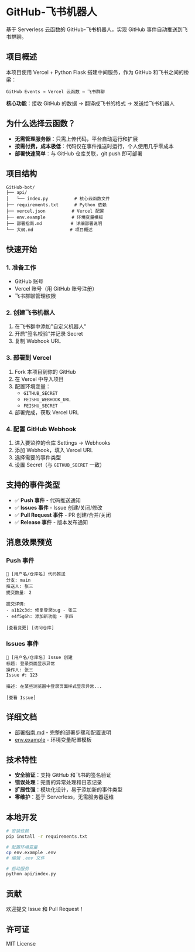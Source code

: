 # GitHub-飞书机器人

基于 Serverless 云函数的 GitHub-飞书机器人，实现 GitHub 事件自动推送到飞书群聊。

## 项目概述

本项目使用 Vercel + Python Flask 搭建中间服务，作为 GitHub 和飞书之间的桥梁：

```
GitHub Events → Vercel 云函数 → 飞书群聊
```

**核心功能**：接收 GitHub 的数据 → 翻译成飞书的格式 → 发送给飞书机器人

## 为什么选择云函数？

- **无需管理服务器**：只需上传代码，平台自动运行和扩展
- **按需付费，成本极低**：代码仅在事件推送时运行，个人使用几乎零成本
- **部署快速简单**：与 GitHub 仓库关联，git push 即可部署

## 项目结构

```
GitHub-bot/
├── api/
│   └── index.py          # 核心云函数文件
├── requirements.txt      # Python 依赖
├── vercel.json          # Vercel 配置
├── env.example          # 环境变量模板
├── 部署指南.md           # 详细部署说明
└── 大纲.md              # 项目概述
```

## 快速开始

### 1. 准备工作

- GitHub 账号
- Vercel 账号（用 GitHub 账号注册）
- 飞书群聊管理权限

### 2. 创建飞书机器人

1. 在飞书群中添加"自定义机器人"
2. 开启"签名校验"并记录 Secret
3. 复制 Webhook URL

### 3. 部署到 Vercel

1. Fork 本项目到你的 GitHub
2. 在 Vercel 中导入项目
3. 配置环境变量：
   - `GITHUB_SECRET`
   - `FEISHU_WEBHOOK_URL`
   - `FEISHU_SECRET`
4. 部署完成，获取 Vercel URL

### 4. 配置 GitHub Webhook

1. 进入要监控的仓库 Settings → Webhooks
2. 添加 Webhook，填入 Vercel URL
3. 选择需要的事件类型
4. 设置 Secret（与 `GITHUB_SECRET` 一致）

## 支持的事件类型

- ✅ **Push 事件** - 代码推送通知
- ✅ **Issues 事件** - Issue 创建/关闭/修改
- ✅ **Pull Request 事件** - PR 创建/合并/关闭
- ✅ **Release 事件** - 版本发布通知

## 消息效果预览

### Push 事件
```
🚀 [用户名/仓库名] 代码推送
分支: main
推送人: 张三
提交数量: 2

提交详情:
- a1b2c3d: 修复登录bug - 张三
- e4f5g6h: 添加新功能 - 李四

[查看变更] [访问仓库]
```

### Issues 事件
```
🐛 [用户名/仓库名] Issue 创建
标题: 登录页面显示异常
操作人: 张三
Issue #: 123

描述: 在某些浏览器中登录页面样式显示异常...

[查看 Issue]
```

## 详细文档

- [部署指南.md](./部署指南.md) - 完整的部署步骤和配置说明
- [env.example](./env.example) - 环境变量配置模板

## 技术特性

- **安全验证**：支持 GitHub 和飞书的签名验证
- **错误处理**：完善的异常处理和日志记录
- **扩展性强**：模块化设计，易于添加新的事件类型
- **零维护**：基于 Serverless，无需服务器运维

## 本地开发

```bash
# 安装依赖
pip install -r requirements.txt

# 配置环境变量
cp env.example .env
# 编辑 .env 文件

# 启动服务
python api/index.py
```

## 贡献

欢迎提交 Issue 和 Pull Request！

## 许可证

MIT License